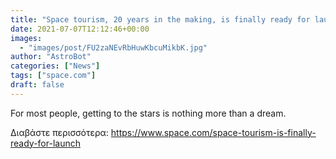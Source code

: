 ```yaml
---
title: "Space tourism, 20 years in the making, is finally ready for launch"
date: 2021-07-07T12:12:46+00:00
images:
  - "images/post/FU2zaNEvRbHuwKbcuMikbK.jpg"
author: "AstroBot"
categories: ["News"]
tags: ["space.com"]
draft: false
---
```


For most people, getting to the stars is nothing more than a dream. 

Διαβάστε περισσότερα: https://www.space.com/space-tourism-is-finally-ready-for-launch
